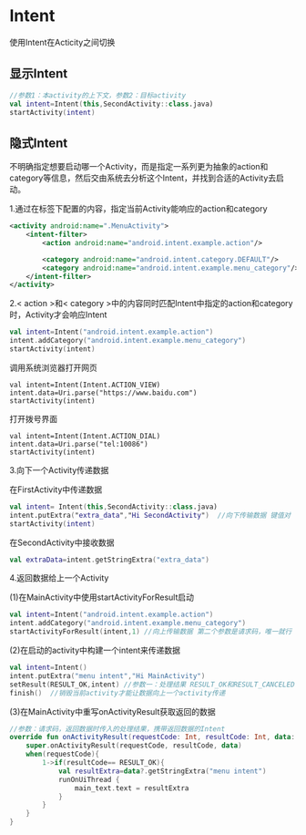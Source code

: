 # Intent
使用Intent在Acticity之间切换

## 显示Intent
```kotlin
//参数1：本activity的上下文，参数2：目标activity
val intent=Intent(this,SecondActivity::class.java)
startActivity(intent)
```

## 隐式Intent
不明确指定想要启动哪一个Activity，而是指定一系列更为抽象的action和category等信息，然后交由系统去分析这个Intent，并找到合适的Activity去启动。

1.通过在<activity>标签下配置<intent-filter>的内容，指定当前Activity能响应的action和category

```xml
<activity android:name=".MenuActivity">
    <intent-filter>
        <action android:name="android.intent.example.action"/>

        <category android:name="android.intent.category.DEFAULT"/>
        <category android:name="android.intent.example.menu_category"/>
    </intent-filter>
</activity>
````

2.< action >和< category >中的内容同时匹配Intent中指定的action和category时，Activity才会响应Intent

```kotlin
val intent=Intent("android.intent.example.action")
intent.addCategory("android.intent.example.menu_category")
startActivity(intent) 
```


调用系统浏览器打开网页
```koltin
val intent=Intent(Intent.ACTION_VIEW)
intent.data=Uri.parse("https://www.baidu.com")
startActivity(intent) 
```

打开拨号界面
```koltin
val intent=Intent(Intent.ACTION_DIAL)
intent.data=Uri.parse("tel:10086")
startActivity(intent) 
```


3.向下一个Activity传递数据

在FirstActivity中传递数据
```kotlin
val intent= Intent(this,SecondActivity::class.java)
intent.putExtra("extra_data","Hi SecondActivity")  //向下传输数据 键值对
startActivity(intent)
```

在SecondActivity中接收数据
```kotlin
val extraData=intent.getStringExtra("extra_data")
```


4.返回数据给上一个Activity

(1)在MainActivity中使用startActivityForResult启动
```kotlin
val intent=Intent("android.intent.example.action")
intent.addCategory("android.intent.example.menu_category")
startActivityForResult(intent,1) //向上传输数据 第二个参数是请求码，唯一就行
```
(2)在启动的activity中构建一个intent来传递数据
```kotlin
val intent=Intent()
intent.putExtra("menu intent","Hi MainActivity")
setResult(RESULT_OK,intent) //参数一：处理结果 RESULT_OK和RESULT_CANCELED
finish()  //销毁当前activity才能让数据向上一个activity传递
```

(3)在MainActivity中重写onActivityResult获取返回的数据
```kotlin
//参数：请求码，返回数据时传入的处理结果，携带返回数据的Intent
override fun onActivityResult(requestCode: Int, resultCode: Int, data: Intent?) {
    super.onActivityResult(requestCode, resultCode, data)
    when(requestCode){
        1->if(resultCode== RESULT_OK){
            val resultExtra=data?.getStringExtra("menu intent")
            runOnUiThread {
                main_text.text = resultExtra
            }
        }
    }
}
```
